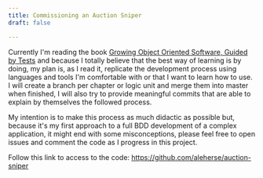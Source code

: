 ```yaml
---
title: Commissioning an Auction Sniper
draft: false

---
```

Currently I'm reading the book <a href="http://www.growing-object-oriented-software.com/" target="_blank">Growing Object Oriented Software, Guided by Tests</a>
and because I totally believe that the best way of learning is by doing, my plan is, as I read it, replicate
the development process using languages and tools I'm comfortable with or that I want to learn how to use. I will
create a branch per chapter or logic unit and merge them into master when finished, I will also try to provide
meaningful commits that are able to explain by themselves the followed process.

My intention is to make this process as much didactic as possible but, because it's my first approach to a full BDD
development of a complex application, it might end with some misconceptions, please feel free to open
issues and comment the code as I progress in this project.

Follow this link to access to the code: <a href="https://github.com/aleherse/auction-sniper" target="_blank">https://github.com/aleherse/auction-sniper</a>